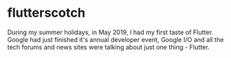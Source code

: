 # flutterscotch

During my summer holidays, in May 2019, I had my first taste of Flutter. Google had just finished it's annual developer event, Google I/O and all the tech forums and news sites were talking about just one thing - Flutter.
